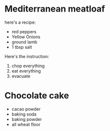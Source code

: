 # Mediterranean meatloaf

here's a recipe:
* red peppers
* Yellow Onions
* ground lamb
* 1 tbsp salt

Here's the instruction:
1. chop everything
2. eat everything
3. evacuate

# Chocolate cake

* cacao powder
* baking soda
* baking powder
* all wheat floor
